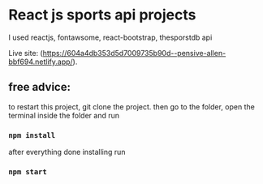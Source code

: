 # React js sports api projects

I used reactjs, fontawsome, react-bootstrap, thesporstdb api 

Live site: (https://604a4db353d5d7009735b90d--pensive-allen-bbf694.netlify.app/).

## free advice:
to restart this project, git clone the project.
then go to the folder, open the terminal inside the folder and run
### `npm install`
after everything done installing run
### `npm start`
